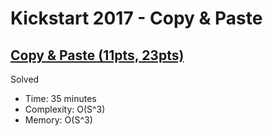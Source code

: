 # Kickstart 2017 - Copy & Paste

## [Copy & Paste (11pts, 23pts)](https://codingcompetitions.withgoogle.com/kickstart/round/0000000000201bfe/0000000000201c96)

Solved

* Time: 35 minutes
* Complexity: O(S^3)
* Memory: O(S^3)
